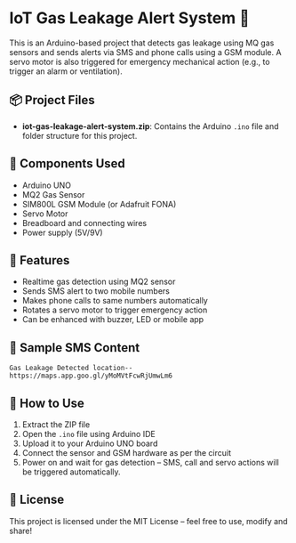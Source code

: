 # IoT Gas Leakage Alert System 🚨

This is an Arduino-based project that detects gas leakage using MQ gas sensors and sends alerts via SMS and phone calls using a GSM module. A servo motor is also triggered for emergency mechanical action (e.g., to trigger an alarm or ventilation).

## 📦 Project Files

- **iot-gas-leakage-alert-system.zip**: Contains the Arduino `.ino` file and folder structure for this project.

## 🧠 Components Used

- Arduino UNO
- MQ2 Gas Sensor
- SIM800L GSM Module (or Adafruit FONA)
- Servo Motor
- Breadboard and connecting wires
- Power supply (5V/9V)

## 📱 Features

- Realtime gas detection using MQ2 sensor
- Sends SMS alert to two mobile numbers
- Makes phone calls to same numbers automatically
- Rotates a servo motor to trigger emergency action
- Can be enhanced with buzzer, LED or mobile app

## 🔗 Sample SMS Content

```
Gas Leakage Detected location-- https://maps.app.goo.gl/yMoMVtFcwRjUmwLm6
```

## 🔧 How to Use

1. Extract the ZIP file
2. Open the `.ino` file using Arduino IDE
3. Upload it to your Arduino UNO board
4. Connect the sensor and GSM hardware as per the circuit
5. Power on and wait for gas detection – SMS, call and servo actions will be triggered automatically.

## 📃 License

This project is licensed under the MIT License – feel free to use, modify and share!
